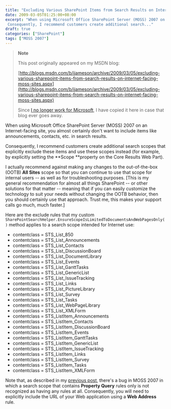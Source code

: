 ```yaml
---
title: "Excluding Various SharePoint Items from Search Results on Internet-Facing MOSS Sites"
date: 2009-03-05T01:25:00+08:00
excerpt: "When using Microsoft Office SharePoint Server (MOSS) 2007 on an Internet-facing site, you almost certainly don't want to include items like announcements, contacts, etc. in search results. 
 Consequently, I recommend customers create additional search..."
draft: true
categories: ["SharePoint"]
tags: ["MOSS 2007"]
---
```


> **Note**
> 
> This post originally appeared on my MSDN blog:
> 
> [http://blogs.msdn.com/b/jjameson/archive/2009/03/05/excluding-various-sharepoint-items-from-search-results-on-internet-facing-moss-sites.aspx](http://blogs.msdn.com/b/jjameson/archive/2009/03/05/excluding-various-sharepoint-items-from-search-results-on-internet-facing-moss-sites.aspx)
> 
> Since [I no longer work for Microsoft](/blog/jjameson/2011/09/02/last-day-with-microsoft), I have copied it here in case that blog ever goes away.

When using Microsoft Office SharePoint Server (MOSS) 2007 on an Internet-facing site, you almost certainly don't want to include items like announcements, contacts, etc. in search results.

Consequently, I recommend customers create additional search scopes that explicitly exclude these items and use these scopes instead (for example, by explicitly setting the **Scope **property on the Core Results Web Part).

I actually recommend against making any changes to the out-of-the-box (OOTB) **All Sites** scope so that you can continue to use that scope for internal users -- as well as for troubleshooting purposes. [This is my general recommendation for almost all things SharePoint -- or other solutions for that matter -- meaning that if you can easily customize the technology to suit your needs without changing the OOTB behavior, then you should certainly use that approach. Trust me, this makes your support calls go much, much faster.]

Here are the exclude rules that my custom `SharePointSearchHelper.EnsureScopeIsLimitedToDocumentsAndWebPagesOnly()` method applies to a search scope intended for Internet use:

- contentclass = STS\_List\_850
- contentclass = STS\_List\_Announcements
- contentclass = STS\_List\_Contacts
- contentclass = STS\_List\_DiscussionBoard
- contentclass = STS\_List\_DocumentLibrary
- contentclass = STS\_List\_Events
- contentclass = STS\_List\_GanttTasks
- contentclass = STS\_List\_GenericList
- contentclass = STS\_List\_IssueTracking
- contentclass = STS\_List\_Links
- contentclass = STS\_List\_PictureLibrary
- contentclass = STS\_List\_Survey
- contentclass = STS\_List\_Tasks
- contentclass = STS\_List\_WebPageLibrary
- contentclass = STS\_List\_XMLForm
- contentclass = STS\_ListItem\_Announcements
- contentclass = STS\_ListItem\_Contacts
- contentclass = STS\_ListItem\_DiscussionBoard
- contentclass = STS\_ListItem\_Events
- contentclass = STS\_ListItem\_GanttTasks
- contentclass = STS\_ListItem\_GenericList
- contentclass = STS\_ListItem\_IssueTracking
- contentclass = STS\_ListItem\_Links
- contentclass = STS\_ListItem\_Survey
- contentclass = STS\_ListItem\_Tasks
- contentclass = STS\_ListItem\_XMLForm

Note that, as described in my [previous post](/blog/jjameson/2009/03/05/bug-moss-2007-search-scope-with-property-query-rules-only-is-considered-empty), there's a bug in MOSS 2007 in which a search scope that contains **Property Query** rules only is not recognized as having any rules at all. Consequently, you will need to explicitly include the URL of your Web application using a **Web Address** rule.

